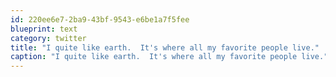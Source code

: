 ```yaml
---
id: 220ee6e7-2ba9-43bf-9543-e6be1a7f5fee
blueprint: text
category: twitter
title: "I quite like earth.  It's where all my favorite people live."
caption: "I quite like earth.  It's where all my favorite people live."
---
```


